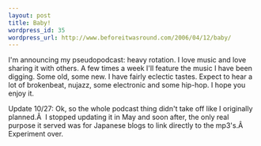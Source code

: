 ```yaml
--- 
layout: post
title: Baby!
wordpress_id: 35
wordpress_url: http://www.beforeitwasround.com/2006/04/12/baby/
---
```

I'm announcing my pseudopodcast: heavy rotation.  I love music and love sharing it with others.  A few times a week I'll feature the music I have been digging.  Some old, some new.  I have fairly eclectic tastes.  Expect to hear a lot of brokenbeat, nujazz, some electronic and some hip-hop.  I hope you enjoy it.

Update 10/27: Ok, so the whole podcast thing didn't take off like I originally planned.Â  I stopped updating it in May and soon after, the only real purpose it served was for Japanese blogs to link directly to the mp3's.Â  Experiment over.
